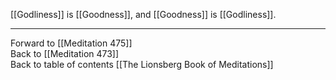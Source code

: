 [[Godliness]] is [[Goodness]], and [[Goodness]] is [[Godliness]]. 

___

Forward to [[Meditation 475]]  
Back to [[Meditation 473]]  
Back to table of contents [[The Lionsberg Book of Meditations]]  